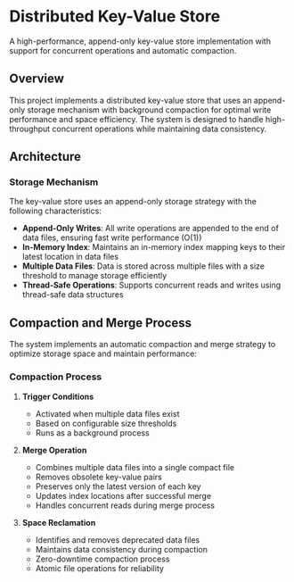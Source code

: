 # Distributed Key-Value Store

A high-performance, append-only key-value store implementation with support for concurrent operations and automatic compaction.

## Overview

This project implements a distributed key-value store that uses an append-only storage mechanism with background compaction for optimal write performance and space efficiency. The system is designed to handle high-throughput concurrent operations while maintaining data consistency.

## Architecture

### Storage Mechanism

The key-value store uses an append-only storage strategy with the following characteristics:

- **Append-Only Writes**: All write operations are appended to the end of data files, ensuring fast write performance (O(1))
- **In-Memory Index**: Maintains an in-memory index mapping keys to their latest location in data files
- **Multiple Data Files**: Data is stored across multiple files with a size threshold to manage storage efficiently
- **Thread-Safe Operations**: Supports concurrent reads and writes using thread-safe data structures

## Compaction and Merge Process

The system implements an automatic compaction and merge strategy to optimize storage space and maintain performance:

### Compaction Process

1. **Trigger Conditions**
   - Activated when multiple data files exist
   - Based on configurable size thresholds
   - Runs as a background process

2. **Merge Operation**
   - Combines multiple data files into a single compact file
   - Removes obsolete key-value pairs
   - Preserves only the latest version of each key
   - Updates index locations after successful merge
   - Handles concurrent reads during merge process

3. **Space Reclamation**
   - Identifies and removes deprecated data files
   - Maintains data consistency during compaction
   - Zero-downtime compaction process
   - Atomic file operations for reliability
